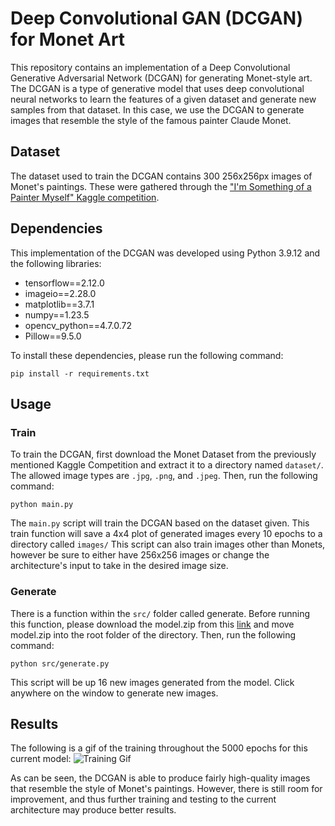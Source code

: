 # Deep Convolutional GAN (DCGAN) for Monet Art

This repository contains an implementation of a Deep Convolutional Generative Adversarial Network (DCGAN) for generating Monet-style art. The DCGAN is a type of generative model that uses deep convolutional neural networks to learn the features of a given dataset and generate new samples from that dataset. In this case, we use the DCGAN to generate images that resemble the style of the famous painter Claude Monet.

## Dataset

The dataset used to train the DCGAN contains 300 256x256px images of Monet's paintings. These were gathered through the ["I'm Something of a Painter Myself" Kaggle competition](https://www.kaggle.com/competitions/gan-getting-started/data).

## Dependencies

This implementation of the DCGAN was developed using Python 3.9.12 and the following libraries:
- tensorflow==2.12.0
- imageio==2.28.0
- matplotlib==3.7.1
- numpy==1.23.5
- opencv_python==4.7.0.72
- Pillow==9.5.0

To install these dependencies, please run the following command:
```
pip install -r requirements.txt
```

## Usage

### Train

To train the DCGAN, first download the Monet Dataset from the previously mentioned Kaggle Competition and extract it to a directory named `dataset/`. The allowed image types are `.jpg`, `.png`, and `.jpeg`. Then, run the following command: 
```
python main.py
```

The `main.py` script will train the DCGAN based on the dataset given. This train function will save a 4x4 plot of generated images every 10 epochs to a directory called `images/` This script can also train images other than Monets, however be sure to either have 256x256 images or change the architecture's input to take in the desired image size.

### Generate

There is a function within the `src/` folder called generate. Before running this function, please download the model.zip from this [link](https://drive.google.com/file/d/1tMgNib8BymXr5MGEqTKMfLrfDqobD0Vd/view?usp=sharing) and move model.zip into the root folder of the directory. Then, run the following command:
```
python src/generate.py
```
This script will be up 16 new images generated from the model. Click anywhere on the window to generate new images.

## Results

The following is a gif of the training throughout the 5000 epochs for this current model:
![Training Gif](https://github.com/ZacBland/DCGAN/blob/main/data/training.gif)

As can be seen, the DCGAN is able to produce fairly high-quality images that resemble the style of Monet's paintings. However, there is still room for improvement, and thus further training and testing to the current architecture may produce better results.

